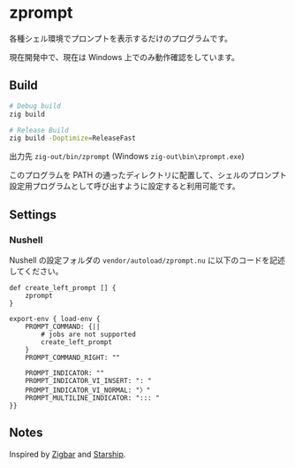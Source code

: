 # zprompt

各種シェル環境でプロンプトを表示するだけのプログラムです。

現在開発中で、現在は Windows 上でのみ動作確認をしています。

## Build

```bash
# Debug build
zig build

# Release Build
zig build -Doptimize=ReleaseFast
```

出力先 `zig-out/bin/zprompt` (Windows `zig-out\bin\zprompt.exe`)

このプログラムを PATH の通ったディレクトリに配置して、シェルのプロンプト設定用プログラムとして呼び出すように設定すると利用可能です。

## Settings

### Nushell

Nushell の設定フォルダの `vendor/autoload/zprompt.nu` に以下のコードを記述してください。

```nu
def create_left_prompt [] {
    zprompt
}

export-env { load-env {
    PROMPT_COMMAND: {||
        # jobs are not supported
        create_left_prompt
    }
    PROMPT_COMMAND_RIGHT: ""

    PROMPT_INDICATOR: ""
    PROMPT_INDICATOR_VI_INSERT: ": "
    PROMPT_INDICATOR_VI_NORMAL: "〉"
    PROMPT_MULTILINE_INDICATOR: "::: "
}}
```

## Notes

Inspired by [Zigbar](https://github.com/dbushell/zigbar) and [Starship](https://starship.rs/).
